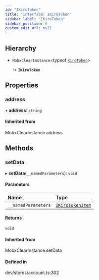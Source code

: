 ```yaml
---
id: "IKiroToken"
title: "Interface: IKiroToken"
sidebar_label: "IKiroToken"
sidebar_position: 0
custom_edit_url: null
---
```


## Hierarchy

- `MobxClearInstance`<typeof [`KiroToken`](../modules.md#kirotoken)\>

  ↳ **`IKiroToken`**

## Properties

### address

• **address**: `string`

#### Inherited from

MobxClearInstance.address

## Methods

### setData

▸ **setData**(`__namedParameters`): `void`

#### Parameters

| Name | Type |
| :------ | :------ |
| `__namedParameters` | [`IKiroTokenItem`](IKiroTokenItem.md) |

#### Returns

`void`

#### Inherited from

MobxClearInstance.setData

#### Defined in

dev/stores/account.ts:302
